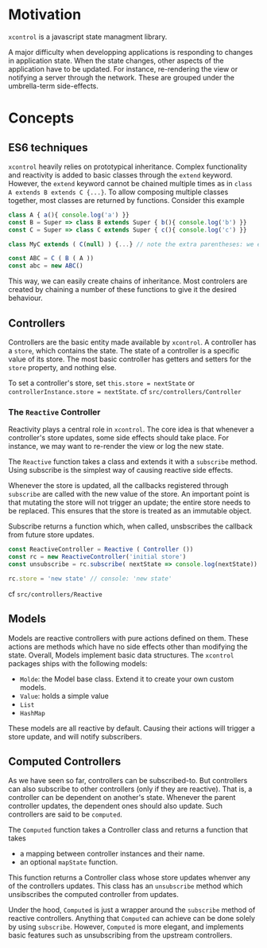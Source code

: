 # Motivation

`xcontrol` is a javascript state managment library.

A major difficulty when developping applications is responding to changes in application state.
When the state changes, other aspects of the application have to be updated.
For instance, re-rendering the view or notifying a server through the network. These are grouped under the umbrella-term
side-effects.

# Concepts
## ES6 techniques
`xcontrol` heavily relies on prototypical inheritance.
Complex functionality and reactivity is added to basic classes through the `extend` keyword.
However, the `extend` keyword cannot be chained multiple times as in `class A extends B extends C {...}`.
To allow composing multiple classes together, most classes are returned by functions.
Consider this example

```js
class A { a(){ console.log('a') }}
const B = Super => class B extends Super { b(){ console.log('b') }}
const C = Super => class C extends Super { c(){ console.log('c') }}

class MyC extends ( C(null) ) {...} // note the extra parentheses: we extend the result of the function call, which is a class.  

const ABC = C ( B ( A )) 
const abc = new ABC()
```
This way, we can easily create chains of inheritance.
Most controlers are created by chaining a number of these functions to give it the desired behaviour.

## Controllers

Controllers are the basic entity made available by `xcontrol`.
A controller has a `store`, which contains the state.
The state of a controller is a specific value of its store.
The most basic controller has getters and setters for the `store` property, and nothing else.

To set a controller's store, set `this.store = nextState` or `controllerInstance.store = nextState`.
cf `src/controllers/Controller`

### The `Reactive` Controller
Reactivity plays a central role in `xcontrol`.
The core idea is that whenever a controller's store updates, some side effects should take place.
For instance, we may want to re-render the view or log the new state.

The `Reactive` function takes a class and extends it with a `subscribe` method.
Using subscribe is the simplest way of causing reactive side effects.

Whenever the store is updated, all the callbacks registered through `subscribe` are called with the new value of the store.
An important point is that mutating the store will not trigger an update; the entire store needs to be replaced.
This ensures that the store is treated as an immutable object.

Subscribe returns a function which, when called, unsbscribes the callback from future store updates.

```js
const ReactiveController = Reactive ( Controller ())
const rc = new ReactiveController('initial store')
const unsubscribe = rc.subscribe( nextState => console.log(nextState)) // console: 'initial store'

rc.store = 'new state' // console: 'new state'
```


cf `src/controllers/Reactive`
## Models

Models are reactive controllers with pure actions defined on them.
These actions are methods which have no side effects other than modifying the state.
Overall, Models implement basic data structures. The `xcontrol` packages ships with the following models:

- `Molde`: the Model base class. Extend it to create your own custom models.
- `Value`: holds a simple value
- `List`
- `HashMap`

These models are all reactive by default. Causing their actions will trigger a store update, and will notify subscribers.

## Computed Controllers

As we have seen so far, controllers can be subscribed-to. But controllers can also subscribe to other controllers (only if they are reactive).
That is, a controller can be dependent on another's state.
Whenever the parent controller updates, the dependent ones should also update.
Such controllers are said to be `computed`.

The `Computed` function takes a Controller class and returns a function
that takes
- a mapping between controller instances and their name.
- an optional `mapState` function.

This function returns a Controller class whose store updates whenver any of the controllers updates.
This class has an `unsubscribe` method which unsibscribes the computed controller from updates.

Under the hood, `Computed` is just a wrapper around the `subscribe` method of reactive controllers.
Anything that `Computed` can achieve can be done solely by using `subscribe`. However, `Computed` is more elegant,
and implements basic features such as unsubscribing from the upstream controllers.

